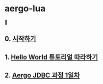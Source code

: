 # aergo-lua

👀

## 0. [시작하기](/code/0.md)

## 1. [Hello World 튜토리얼 따라하기](/code/1.md)

## 2. [Aergo JDBC 과정 1일차](/code/2.md)
